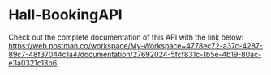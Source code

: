 ﻿# Hall-BookingAPI
Check out the complete documentation of this API with the link below:
https://web.postman.co/workspace/My-Workspace~4778ec72-a37c-4287-89c7-48f37044c1a4/documentation/27692024-5fcf831c-1b5e-4b19-80ac-e3a0321c13b6
